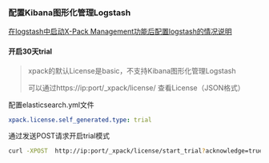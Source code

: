 ### 配置Kibana图形化管理Logstash

[在logstash中启动X-Pack Management功能后配置logstash的情况说明](https://www.cnblogs.com/sanduzxcvbnm/p/12167759.html)

#### 开启30天trial

> xpack的默认License是basic，不支持Kibana图形化管理Logstash
>
> 可以通过https://ip:port/_xpack/license/ 查看License（JSON格式）

配置elasticsearch.yml文件

```yml
xpack.license.self_generated.type: trial
```

通过发送POST请求开启trial模式

```bash
curl -XPOST  http://ip:port/_xpack/license/start_trial?acknowledge=true
```

